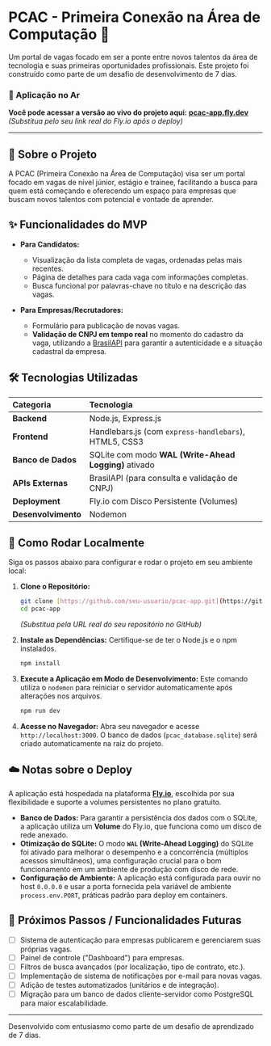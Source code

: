 # PCAC - Primeira Conexão na Área de Computação 🚀

Um portal de vagas focado em ser a ponte entre novos talentos da área de tecnologia e suas primeiras oportunidades profissionais. Este projeto foi construído como parte de um desafio de desenvolvimento de 7 dias.

### 🚀 Aplicação no Ar

**Você pode acessar a versão ao vivo do projeto aqui:** [**pcac-app.fly.dev**](https://pcac-app.fly.dev) 
*(Substitua pelo seu link real do Fly.io após o deploy)*

---
## 🎯 Sobre o Projeto

A PCAC (Primeira Conexão na Área de Computação) visa ser um portal focado em vagas de nível júnior, estágio e trainee, facilitando a busca para quem está começando e oferecendo um espaço para empresas que buscam novos talentos com potencial e vontade de aprender.

## ✨ Funcionalidades do MVP

* **Para Candidatos:**
    * Visualização da lista completa de vagas, ordenadas pelas mais recentes.
    * Página de detalhes para cada vaga com informações completas.
    * Busca funcional por palavras-chave no título e na descrição das vagas.

* **Para Empresas/Recrutadores:**
    * Formulário para publicação de novas vagas.
    * **Validação de CNPJ em tempo real** no momento do cadastro da vaga, utilizando a [BrasilAPI](https://brasilapi.com.br/) para garantir a autenticidade e a situação cadastral da empresa.

## 🛠️ Tecnologias Utilizadas

| Categoria | Tecnologia |
| :--- | :--- |
| **Backend** | Node.js, Express.js |
| **Frontend** | Handlebars.js (com `express-handlebars`), HTML5, CSS3 |
| **Banco de Dados** | SQLite com modo **WAL (Write-Ahead Logging)** ativado |
| **APIs Externas** | BrasilAPI (para consulta e validação de CNPJ) |
| **Deployment** | Fly.io com Disco Persistente (Volumes) |
| **Desenvolvimento** | Nodemon |

## 🚀 Como Rodar Localmente

Siga os passos abaixo para configurar e rodar o projeto em seu ambiente local:

1.  **Clone o Repositório:**
    ```bash
    git clone [https://github.com/seu-usuario/pcac-app.git](https://github.com/seu-usuario/pcac-app.git)
    cd pcac-app 
    ```
    *(Substitua pela URL real do seu repositório no GitHub)*

2.  **Instale as Dependências:**
    Certifique-se de ter o Node.js e o npm instalados.
    ```bash
    npm install
    ```

3.  **Execute a Aplicação em Modo de Desenvolvimento:**
    Este comando utiliza o `nodemon` para reiniciar o servidor automaticamente após alterações nos arquivos.
    ```bash
    npm run dev
    ```

4.  **Acesse no Navegador:**
    Abra seu navegador e acesse `http://localhost:3000`. O banco de dados (`pcac_database.sqlite`) será criado automaticamente na raiz do projeto.

## ☁️ Notas sobre o Deploy

A aplicação está hospedada na plataforma [**Fly.io**](https://fly.io/), escolhida por sua flexibilidade e suporte a volumes persistentes no plano gratuito.

* **Banco de Dados:** Para garantir a persistência dos dados com o SQLite, a aplicação utiliza um **Volume** do Fly.io, que funciona como um disco de rede anexado.
* **Otimização do SQLite:** O modo **`WAL` (Write-Ahead Logging)** do SQLite foi ativado para melhorar o desempenho e a concorrência (múltiplos acessos simultâneos), uma configuração crucial para o bom funcionamento em um ambiente de produção com disco de rede.
* **Configuração de Ambiente:** A aplicação está configurada para ouvir no host `0.0.0.0` e usar a porta fornecida pela variável de ambiente `process.env.PORT`, práticas padrão para deploy em containers.

## 🔮 Próximos Passos / Funcionalidades Futuras

* [ ] Sistema de autenticação para empresas publicarem e gerenciarem suas próprias vagas.
* [ ] Painel de controle ("Dashboard") para empresas.
* [ ] Filtros de busca avançados (por localização, tipo de contrato, etc.).
* [ ] Implementação de sistema de notificações por e-mail para novas vagas.
* [ ] Adição de testes automatizados (unitários e de integração).
* [ ] Migração para um banco de dados cliente-servidor como PostgreSQL para maior escalabilidade.

---

Desenvolvido com entusiasmo como parte de um desafio de aprendizado de 7 dias.